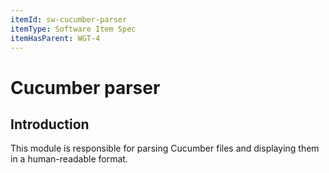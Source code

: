 ```yaml
---
itemId: sw-cucumber-parser
itemType: Software Item Spec
itemHasParent: WGT-4
---
```


# Cucumber parser

## Introduction

This module is responsible for parsing Cucumber files and displaying them in a human-readable format.